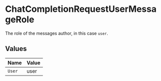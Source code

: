 # ChatCompletionRequestUserMessageRole

The role of the messages author, in this case `user`.


## Values

| Name   | Value  |
| ------ | ------ |
| `User` | user   |